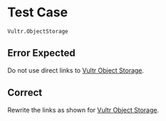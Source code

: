 # Test Case

    Vultr.ObjectStorage

## Error Expected

Do not use direct links to [Vultr Object Storage](https://ewr1.vultrobjects.com/vultr-docs-graphics/52/DeploySSHKey.png).

## Correct

Rewrite the links as shown for [Vultr Object Storage](https://www.vultr.com/vultr-docs-graphics/52/DeploySSHKey.png).
